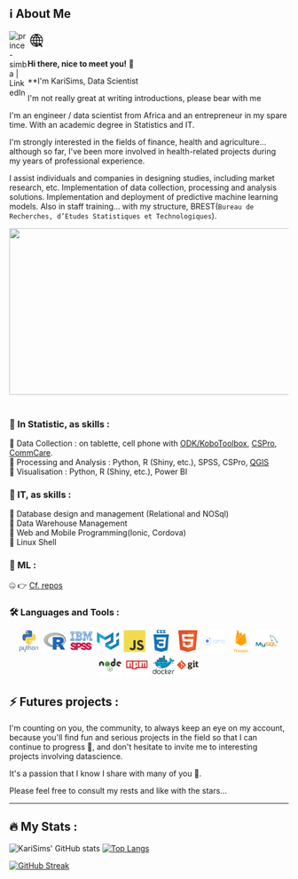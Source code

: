 ## :information_source: About Me 

[<img align="left" alt="prince-simba | LinkedIn" width="33px" src="https://cdn.jsdelivr.net/npm/simple-icons@v3/icons/linkedin.svg" />][linkedin]
[<img alt="prince-simba-portfolio | website" width="33px" src="https://github.com/KariSims/KariSims/blob/main/website.svg" alt="web site Badge"/>][web-site]

  **Hi there, nice to meet you!** 👋
  
  **I'm KariSims, Data Scientist
  
I'm not really great at writing introductions, please bear with me

<!--
**KariSims/KariSims** is a ✨ _special_ ✨ repository because its `README.md` (this file) appears on your GitHub profile.

Here are some ideas to get you started:

- 🔭 I’m currently working on ...
- 🌱 I’m currently learning ...
- 👯 I’m looking to collaborate on ...
- 🤔 I’m looking for help with ...
- 💬 Ask me about ...
- 📫 How to reach me: ...
- 😄 Pronouns: ...
- ⚡ Fun fact: ...
-->

I'm an engineer / data scientist from Africa and an entrepreneur in my spare time. With an academic degree in Statistics and IT.

I'm strongly interested in the fields of finance, health and agriculture... although so far, I've been more involved in health-related projects during my years of professional experience.

I assist individuals and companies in designing studies, including market research, etc. Implementation of data collection, processing and analysis solutions. Implementation and deployment of predictive machine learning models. Also in staff training... with my structure, BREST(`Bureau de Recherches, d’Etudes Statistiques et Technologiques`). <br>

<div align="center">
  <img src="https://media.giphy.com/media/dWesBcTLavkZuG35MI/giphy.gif" width="600" height="300"/>
</div><br>

### :pushpin: In Statistic, as skills :<br>
:paperclip: Data Collection : on tablette, cell phone with [ODK/KoboToolbox](https://www.kobotoolbox.org/about-us/), [CSPro](https://github.com/KariSims/projectsCSPRO), [CommCare](https://dimagi.com/commcare/).<br>
:paperclip: Processing and Analysis : Python, R (Shiny, etc.), SPSS, CSPro, [QGIS](https://qgis.org/)<br>
:paperclip: Visualisation : Python, R (Shiny, etc.), Power BI<br>

### :pushpin: IT, as skills :<br>
:paperclip: Database design and management (Relational and NOSql) <br>
:paperclip: Data Warehouse Management <br>
:paperclip: Web and Mobile Programming(Ionic, Cordova) <br>
:paperclip: Linux Shell <br>

### :pushpin: ML :<br>
:zipper_mouth_face: :point_right: [Cf. repos](https://github.com/KariSims/DataScience)
  
### :hammer_and_wrench: Languages and Tools :

<div align="center">
  <img src="https://github.com/devicons/devicon/blob/master/icons/python/python-original-wordmark.svg" title="Python" alt="Python" width="40" height="40"/>&nbsp;
  <img src="https://github.com/devicons/devicon/blob/master/icons/r/r-original.svg" title="R" alt="R" width="40" height="40"/>&nbsp;
  <img src="https://github.com/devicons/devicon/blob/master/icons/spss/spss-original.svg" title="SPSS" alt="SPSS" width="40" height="40"/>&nbsp;
  <img src="https://github.com/devicons/devicon/blob/master/icons/materialui/materialui-original.svg" title="Material UI" alt="Material UI" width="40" height="40"/>&nbsp;
  <img src="https://github.com/devicons/devicon/blob/master/icons/javascript/javascript-original.svg" title="JavaScript" alt="JavaScript" width="40" height="40"/>&nbsp;
  <img src="https://github.com/devicons/devicon/blob/master/icons/css3/css3-plain-wordmark.svg"  title="CSS3" alt="CSS" width="40" height="40"/>&nbsp;
  <img src="https://github.com/devicons/devicon/blob/master/icons/html5/html5-original.svg" title="HTML5" alt="HTML" width="40" height="40"/>&nbsp;
  <img src="https://github.com/devicons/devicon/blob/master/icons/ionic/ionic-original-wordmark.svg" title="IONIC" alt="IONIC" width="40" height="40"/>&nbsp;
  <img src="https://github.com/devicons/devicon/blob/master/icons/firebase/firebase-plain-wordmark.svg" title="Firebase" alt="Firebase" width="40" height="40"/>&nbsp;
  <img src="https://github.com/devicons/devicon/blob/master/icons/mysql/mysql-original-wordmark.svg" title="MySQL"  alt="MySQL" width="40" height="40"/>&nbsp;
  <img src="https://github.com/devicons/devicon/blob/master/icons/nodejs/nodejs-original-wordmark.svg" title="NodeJS" alt="NodeJS" width="40" height="40"/>&nbsp;
  <img src="https://github.com/devicons/devicon/blob/master/icons/npm/npm-original-wordmark.svg" title="NPM" alt="NPM" width="40" height="40"/>&nbsp;
  <img src="https://github.com/devicons/devicon/blob/master/icons/docker/docker-original-wordmark.svg" title="Docker" **alt="Docker" width="40" height="40"/>
  <img src="https://github.com/devicons/devicon/blob/master/icons/git/git-original-wordmark.svg" title="Git" **alt="Git" width="40" height="40"/>
</div>

## ⚡ Futures projects :
I'm counting on you, the community, to always keep an eye on my account, because you'll find fun and serious projects in the field so that I can continue to progress :rocket:, and don't hesitate to invite me to interesting projects involving datascience.

It's a passion that I know I share with many of you :handshake:.

Please feel free to consult my rests and like with the stars...

---
## :fire: My Stats :
![KariSims' GitHub stats](https://github-readme-stats.vercel.app/api?username=KariSims&show_icons=true&line_height=24.5)
[![Top Langs](https://github-readme-stats.vercel.app/api/top-langs/?username=KariSims&langs_count=8&layout=compact)](https://github.com/KariSims/github-readme-stats)

[![GitHub Streak](https://streak-stats.demolab.com?user=KariSims&mode=weekly&card_width=770)](https://git.io/streak-stats)


[linkedin]: https://www.linkedin.com/in/prince-simba/
[web-site]: https://karisims.github.io/
